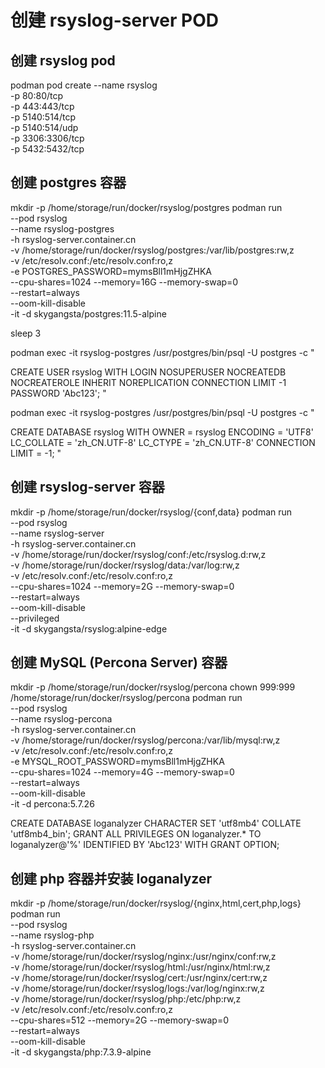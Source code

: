 # 创建 rsyslog-server POD

## 创建 rsyslog pod
podman pod create --name rsyslog \
-p 80:80/tcp \
-p 443:443/tcp \
-p 5140:514/tcp \
-p 5140:514/udp \
-p 3306:3306/tcp \
-p 5432:5432/tcp

## 创建 postgres 容器
mkdir -p /home/storage/run/docker/rsyslog/postgres
podman run \
    --pod rsyslog \
    --name rsyslog-postgres \
    -h rsyslog-server.container.cn \
    -v /home/storage/run/docker/rsyslog/postgres:/var/lib/postgres:rw,z \
    -v /etc/resolv.conf:/etc/resolv.conf:ro,z \
    -e POSTGRES_PASSWORD=mymsBll1mHjgZHKA \
    --cpu-shares=1024 --memory=16G --memory-swap=0 \
    --restart=always \
    --oom-kill-disable \
    -it -d skygangsta/postgres:11.5-alpine

sleep 3

podman exec -it rsyslog-postgres /usr/postgres/bin/psql -U postgres -c "

CREATE USER rsyslog WITH
	LOGIN
	NOSUPERUSER
	NOCREATEDB
	NOCREATEROLE
	INHERIT
	NOREPLICATION
	CONNECTION LIMIT -1
	PASSWORD 'Abc123';
"

podman exec -it rsyslog-postgres /usr/postgres/bin/psql -U postgres -c "

CREATE DATABASE rsyslog
    WITH 
    OWNER = rsyslog
    ENCODING = 'UTF8'
    LC_COLLATE = 'zh_CN.UTF-8'
    LC_CTYPE = 'zh_CN.UTF-8'
    CONNECTION LIMIT = -1;
"

## 创建 rsyslog-server 容器
mkdir -p /home/storage/run/docker/rsyslog/{conf,data}
podman run \
    --pod rsyslog \
    --name rsyslog-server \
    -h rsyslog-server.container.cn \
    -v /home/storage/run/docker/rsyslog/conf:/etc/rsyslog.d:rw,z \
    -v /home/storage/run/docker/rsyslog/data:/var/log:rw,z \
    -v /etc/resolv.conf:/etc/resolv.conf:ro,z \
    --cpu-shares=1024 --memory=2G --memory-swap=0 \
    --restart=always \
    --oom-kill-disable \
    --privileged \
    -it -d skygangsta/rsyslog:alpine-edge


## 创建 MySQL (Percona Server) 容器
mkdir -p /home/storage/run/docker/rsyslog/percona
chown 999:999 /home/storage/run/docker/rsyslog/percona
podman run \
--pod rsyslog \
--name rsyslog-percona \
-h rsyslog-server.container.cn \
-v /home/storage/run/docker/rsyslog/percona:/var/lib/mysql:rw,z \
-v /etc/resolv.conf:/etc/resolv.conf:ro,z \
-e MYSQL_ROOT_PASSWORD=mymsBll1mHjgZHKA \
--cpu-shares=1024 --memory=4G --memory-swap=0 \
--restart=always \
--oom-kill-disable \
-it -d percona:5.7.26

CREATE DATABASE loganalyzer CHARACTER SET 'utf8mb4' COLLATE 'utf8mb4_bin';
GRANT ALL PRIVILEGES ON loganalyzer.* TO loganalyzer@'%' IDENTIFIED BY 'Abc123' WITH GRANT OPTION;

## 创建 php 容器并安装 loganalyzer
mkdir -p /home/storage/run/docker/rsyslog/{nginx,html,cert,php,logs}
podman run \
    --pod rsyslog \
    --name rsyslog-php \
    -h rsyslog-server.container.cn \
    -v /home/storage/run/docker/rsyslog/nginx:/usr/nginx/conf:rw,z \
    -v /home/storage/run/docker/rsyslog/html:/usr/nginx/html:rw,z \
    -v /home/storage/run/docker/rsyslog/cert:/usr/nginx/cert:rw,z \
    -v /home/storage/run/docker/rsyslog/logs:/var/log/nginx:rw,z \
    -v /home/storage/run/docker/rsyslog/php:/etc/php:rw,z \
    -v /etc/resolv.conf:/etc/resolv.conf:ro,z \
    --cpu-shares=512 --memory=2G --memory-swap=0 \
    --restart=always \
    --oom-kill-disable \
    -it -d skygangsta/php:7.3.9-alpine





